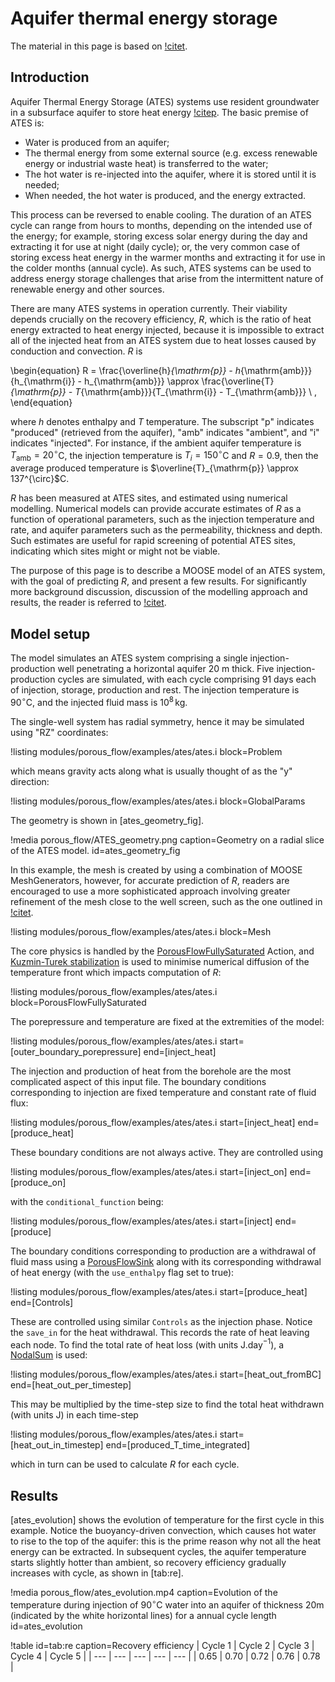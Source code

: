 # Aquifer thermal energy storage

The material in this page is based on [!citet](sheldon2021).

## Introduction

Aquifer Thermal Energy Storage (ATES) systems use resident groundwater in a subsurface aquifer to store heat energy [!citep](fleuchaus2018).  The basic premise of ATES is:

- Water is produced from an aquifer;
- The thermal energy from some external source (e.g. excess renewable energy or industrial waste heat) is transferred to the water;
- The hot water is re-injected into the aquifer, where it is stored until it is needed;
- When needed, the hot water is produced, and the energy extracted.

This process can be reversed to enable cooling. The duration of an ATES cycle can range from hours to months, depending on the intended use of the energy; for example, storing excess solar energy during the day and extracting it for use at night (daily cycle); or, the very common case of storing excess heat energy in the warmer months and extracting it for use in the colder months (annual cycle). As such, ATES systems can be used to address energy storage challenges that arise from the intermittent nature of renewable energy and other sources.

There are many ATES systems in operation currently.  Their viability depends crucially on the recovery efficiency, $R$, which is the ratio of heat energy extracted to heat energy injected, because it is impossible to extract all of the injected heat from an ATES system due to heat losses caused by conduction and convection.  $R$ is

\begin{equation}
R = \frac{\overline{h}_{\mathrm{p}} - h_{\mathrm{amb}}}{h_{\mathrm{i}} - h_{\mathrm{amb}}} 
      \approx \frac{\overline{T}_{\mathrm{p}} - T_{\mathrm{amb}}}{T_{\mathrm{i}} - T_{\mathrm{amb}}} \ ,
\end{equation}

where $h$ denotes enthalpy and $T$ temperature.  The subscript "p" indicates "produced" (retrieved from the aquifer), "amb" indicates "ambient", and "i" indicates "injected".  For instance, if the ambient aquifer temperature is $T_{\mathrm{amb}} = 20^{\circ}$C, the injection temperature is $T_{i} = 150^{\circ}$C and $R=0.9$, then the average produced temperature is $\overline{T}_{\mathrm{p}} \approx 137^{\circ}$C.

$R$ has been measured at ATES sites, and estimated using numerical modelling.  Numerical models can provide accurate estimates of $R$ as a function of operational parameters, such as the injection temperature and rate, and aquifer parameters such as the permeability, thickness and depth.  Such estimates are useful for rapid screening of potential ATES sites, indicating which sites might or might not be viable.

The purpose of this page is to describe a MOOSE model of an ATES system, with the goal of predicting $R$, and present a few results.  For significantly more background discussion, discussion of the modelling approach and results, the reader is referred to [!citet](sheldon2021).

## Model setup

The model simulates an ATES system comprising a single injection-production well penetrating a horizontal aquifer 20 m thick. Five injection-production cycles are simulated, with each cycle comprising 91 days each of injection, storage, production and rest. The injection temperature is 90$^{\circ}\mathrm{C}$, and the injected fluid mass is 10$^8\,$kg. 

The single-well system has radial symmetry, hence it may be simulated using "RZ" coordinates:

!listing modules/porous_flow/examples/ates/ates.i block=Problem

which means gravity acts along what is usually thought of as the "y" direction:

!listing modules/porous_flow/examples/ates/ates.i block=GlobalParams

The geometry is shown in [ates_geometry_fig].

!media porous_flow/ATES_geometry.png caption=Geometry on a radial slice of the ATES model.  id=ates_geometry_fig

In this example, the mesh is created by using a combination of MOOSE MeshGenerators, however, for accurate prediction of $R$, readers are encouraged to use a more sophisticated approach involving greater refinement of the mesh close to the well screen, such as the one outlined in [!citet](sheldon2021).

!listing modules/porous_flow/examples/ates/ates.i block=Mesh

The core physics is handled by the [PorousFlowFullySaturated](PorousFlowFullySaturated.md) Action, and [Kuzmin-Turek stabilization](kt.md) is used to minimise numerical diffusion of the temperature front which impacts computation of $R$:

!listing modules/porous_flow/examples/ates/ates.i block=PorousFlowFullySaturated

The porepressure and temperature are fixed at the extremities of the model:

!listing modules/porous_flow/examples/ates/ates.i start=[outer_boundary_porepressure] end=[inject_heat]

The injection and production of heat from the borehole are the most complicated aspect of this input file.  The boundary conditions corresponding to injection are fixed temperature and constant rate of fluid flux:

!listing modules/porous_flow/examples/ates/ates.i start=[inject_heat] end=[produce_heat]

These boundary conditions are not always active.  They are controlled using

!listing modules/porous_flow/examples/ates/ates.i start=[inject_on] end=[produce_on]

with the `conditional_function` being:

!listing modules/porous_flow/examples/ates/ates.i start=[inject] end=[produce]

The boundary conditions corresponding to production are a withdrawal of fluid mass using a [PorousFlowSink](sinks.md) along with its corresponding withdrawal of heat energy (with the `use_enthalpy` flag set to true):

!listing modules/porous_flow/examples/ates/ates.i start=[produce_heat] end=[Controls]

These are controlled using similar `Controls` as the injection phase.  Notice the `save_in` for the heat withdrawal.  This records the rate of heat leaving each node.  To find the total rate of heat loss (with units J.day$^{-1}$), a [NodalSum](NodalSum.md) is used:

!listing modules/porous_flow/examples/ates/ates.i start=[heat_out_fromBC] end=[heat_out_per_timestep]

This may be multiplied by the time-step size to find the total heat withdrawn (with units J) in each time-step

!listing modules/porous_flow/examples/ates/ates.i start=[heat_out_in_timestep] end=[produced_T_time_integrated]

which in turn can be used to calculate $R$ for each cycle.

## Results

[ates_evolution] shows the evolution of temperature for the first cycle in this example.  Notice the buoyancy-driven convection, which causes hot water to rise to the top of the aquifer: this is the prime reason why not all the heat energy can be extracted.  In subsequent cycles, the aquifer temperature starts slightly hotter than ambient, so recovery efficiency gradually increases with cycle, as shown in [tab:re].

!media porous_flow/ates_evolution.mp4 caption=Evolution of the temperature during injection of 90$^{\circ}$C water into an aquifer of thickness 20m (indicated by the white horizontal lines) for a annual cycle length id=ates_evolution

!table id=tab:re caption=Recovery efficiency
| Cycle 1 | Cycle 2 | Cycle 3 | Cycle 4 | Cycle 5 |
| --- | --- | --- | --- | --- |
| 0.65 | 0.70 | 0.72 | 0.76 | 0.78 |
